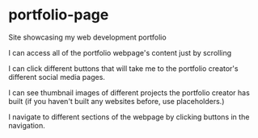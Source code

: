 # portfolio-page

Site showcasing my web development portfolio

I can access all of the portfolio webpage's content just by scrolling

I can click different buttons that will take me to the portfolio creator's different social media pages.

I can see thumbnail images of different projects the portfolio creator has built (if you haven't built any websites before, use placeholders.)

I navigate to different sections of the webpage by clicking buttons in the navigation.
